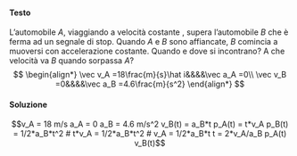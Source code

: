 #### Testo
L’automobile $A$, viaggiando a velocità costante , supera l’automobile $B$ che è ferma ad un segnale di stop. Quando $A$ e $B$ sono affiancate, $B$ comincia a muoversi con accelerazione costante. Quando e dove si incontrano? A che velocità va $B$ quando sorpassa $A$?
$$
\begin{align*}
\vec v_A =18\frac{m}{s}\hat i&&&&\vec a_A =0\\
\vec v_B =0&&&&\vec a_B =4.6\frac{m}{s^2}
\end{align*}
$$
#### Soluzione
```math
v_A = 18 m/s
a_A = 0

a_B = 4.6 m/s^2 
v_B(t) = a_B*t

p_A(t) = t*v_A
p_B(t) = 1/2*a_B*t^2

# t*v_A = 1/2*a_B*t^2
# v_A = 1/2*a_B*t
t = 2*v_A/a_B

p_A(t)
v_B(t)
```


